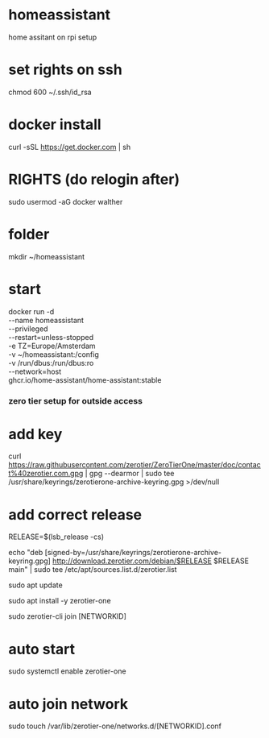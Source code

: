 # homeassistant
home assitant on rpi setup


# set rights on ssh
chmod 600 ~/.ssh/id_rsa
# docker install
curl -sSL https://get.docker.com | sh

# RIGHTS (do relogin after)
sudo usermod -aG docker walther

# folder
mkdir ~/homeassistant

# start
docker run -d \
  --name homeassistant \
  --privileged \
  --restart=unless-stopped \
  -e TZ=Europe/Amsterdam \
  -v ~/homeassistant:/config \
  -v /run/dbus:/run/dbus:ro \
  --network=host \
  ghcr.io/home-assistant/home-assistant:stable


### zero tier setup for outside access

# add key
curl https://raw.githubusercontent.com/zerotier/ZeroTierOne/master/doc/contact%40zerotier.com.gpg | gpg --dearmor | sudo tee /usr/share/keyrings/zerotierone-archive-keyring.gpg >/dev/null

# add correct release
RELEASE=$(lsb_release -cs)

echo "deb [signed-by=/usr/share/keyrings/zerotierone-archive-keyring.gpg] http://download.zerotier.com/debian/$RELEASE $RELEASE main" | sudo tee /etc/apt/sources.list.d/zerotier.list

sudo apt update

sudo apt install -y zerotier-one

sudo zerotier-cli join [NETWORKID]


# auto start
sudo systemctl enable zerotier-one

# auto join network
sudo touch /var/lib/zerotier-one/networks.d/[NETWORKID].conf


